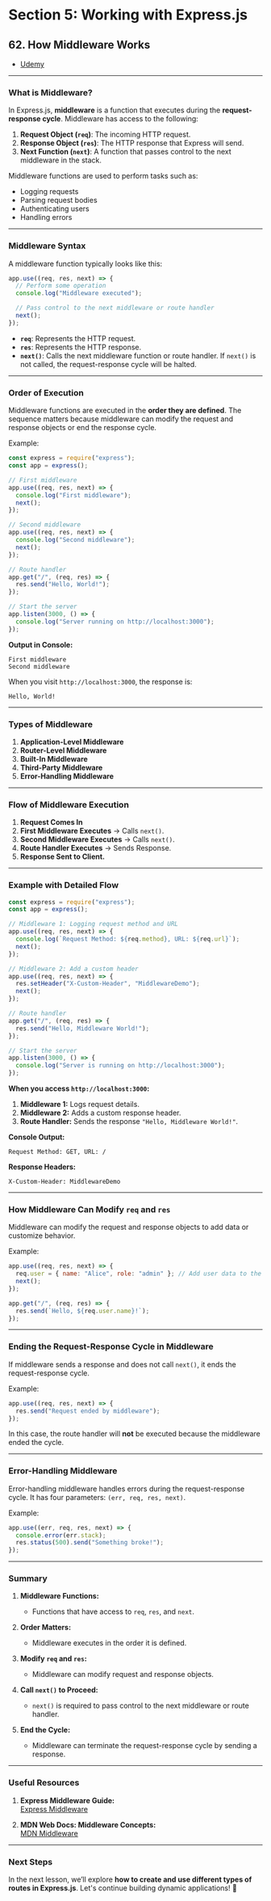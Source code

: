 # Section 5: Working with Express.js

## **62. How Middleware Works**

- [Udemy](https://www.udemy.com/course/nodejs-the-complete-guide/learn/lecture/11566260#overview)

---

### **What is Middleware?**

In Express.js, **middleware** is a function that executes during the **request-response cycle**. Middleware has access to the following:

1. **Request Object (`req`)**: The incoming HTTP request.
2. **Response Object (`res`)**: The HTTP response that Express will send.
3. **Next Function (`next`)**: A function that passes control to the next middleware in the stack.

Middleware functions are used to perform tasks such as:

- Logging requests
- Parsing request bodies
- Authenticating users
- Handling errors

---

### **Middleware Syntax**

A middleware function typically looks like this:

```javascript
app.use((req, res, next) => {
  // Perform some operation
  console.log("Middleware executed");

  // Pass control to the next middleware or route handler
  next();
});
```

- **`req`**: Represents the HTTP request.
- **`res`**: Represents the HTTP response.
- **`next()`**: Calls the next middleware function or route handler. If `next()` is not called, the request-response cycle will be halted.

---

### **Order of Execution**

Middleware functions are executed in the **order they are defined**. The sequence matters because middleware can modify the request and response objects or end the response cycle.

Example:

```javascript
const express = require("express");
const app = express();

// First middleware
app.use((req, res, next) => {
  console.log("First middleware");
  next();
});

// Second middleware
app.use((req, res, next) => {
  console.log("Second middleware");
  next();
});

// Route handler
app.get("/", (req, res) => {
  res.send("Hello, World!");
});

// Start the server
app.listen(3000, () => {
  console.log("Server running on http://localhost:3000");
});
```

**Output in Console:**

```
First middleware
Second middleware
```

When you visit `http://localhost:3000`, the response is:

```
Hello, World!
```

---

### **Types of Middleware**

1. **Application-Level Middleware**
2. **Router-Level Middleware**
3. **Built-In Middleware**
4. **Third-Party Middleware**
5. **Error-Handling Middleware**

---

### **Flow of Middleware Execution**

1. **Request Comes In**
2. **First Middleware Executes** → Calls `next()`.
3. **Second Middleware Executes** → Calls `next()`.
4. **Route Handler Executes** → Sends Response.
5. **Response Sent to Client.**

---

### **Example with Detailed Flow**

```javascript
const express = require("express");
const app = express();

// Middleware 1: Logging request method and URL
app.use((req, res, next) => {
  console.log(`Request Method: ${req.method}, URL: ${req.url}`);
  next();
});

// Middleware 2: Add a custom header
app.use((req, res, next) => {
  res.setHeader("X-Custom-Header", "MiddlewareDemo");
  next();
});

// Route handler
app.get("/", (req, res) => {
  res.send("Hello, Middleware World!");
});

// Start the server
app.listen(3000, () => {
  console.log("Server is running on http://localhost:3000");
});
```

**When you access `http://localhost:3000`:**

1. **Middleware 1:** Logs request details.
2. **Middleware 2:** Adds a custom response header.
3. **Route Handler:** Sends the response `"Hello, Middleware World!"`.

**Console Output:**

```
Request Method: GET, URL: /
```

**Response Headers:**

```
X-Custom-Header: MiddlewareDemo
```

---

### **How Middleware Can Modify `req` and `res`**

Middleware can modify the request and response objects to add data or customize behavior.

Example:

```javascript
app.use((req, res, next) => {
  req.user = { name: "Alice", role: "admin" }; // Add user data to the request
  next();
});

app.get("/", (req, res) => {
  res.send(`Hello, ${req.user.name}!`);
});
```

---

### **Ending the Request-Response Cycle in Middleware**

If middleware sends a response and does not call `next()`, it ends the request-response cycle.

Example:

```javascript
app.use((req, res, next) => {
  res.send("Request ended by middleware");
});
```

In this case, the route handler will **not** be executed because the middleware ended the cycle.

---

### **Error-Handling Middleware**

Error-handling middleware handles errors during the request-response cycle. It has four parameters: `(err, req, res, next)`.

Example:

```javascript
app.use((err, req, res, next) => {
  console.error(err.stack);
  res.status(500).send("Something broke!");
});
```

---

### **Summary**

1. **Middleware Functions:**

   - Functions that have access to `req`, `res`, and `next`.

2. **Order Matters:**

   - Middleware executes in the order it is defined.

3. **Modify `req` and `res`:**

   - Middleware can modify request and response objects.

4. **Call `next()` to Proceed:**

   - `next()` is required to pass control to the next middleware or route handler.

5. **End the Cycle:**
   - Middleware can terminate the request-response cycle by sending a response.

---

### **Useful Resources**

1. **Express Middleware Guide:**  
   [Express Middleware](https://expressjs.com/en/guide/using-middleware.html)

2. **MDN Web Docs: Middleware Concepts:**  
   [MDN Middleware](https://developer.mozilla.org/en-US/docs/Learn/Server-side/Express_Nodejs/Introduction#middleware)

---

### **Next Steps**

In the next lesson, we’ll explore **how to create and use different types of routes in Express.js**. Let's continue building dynamic applications! 🚀
